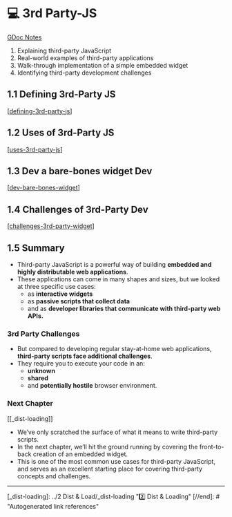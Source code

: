 # 💻 **3rd Party-JS**

[GDoc Notes](https://docs.google.com/document/d/1ss6_9MMNtofp4CuAIh8ZUoLP1rpDFw3v0ruu9B4AEVk/edit?usp=sharing)

1. Explaining third-party JavaScript
2. Real-world examples of third-party applications
3. Walk-through implementation of a simple embedded widget
4. Identifying third-party development challenges

## **1.1 Defining 3rd-Party JS**

[[defining-3rd-party-js]]

## **1.2 Uses of 3rd-Party JS**

[[uses-3rd-party-js]]

## **1.3 Dev a bare-bones widget Dev**

[[dev-bare-bones-widget]]

## **1.4 Challenges of 3rd-Party Dev**

[[challenges-3rd-party-widget]]

## **1.5 Summary**

- Third-party JavaScript is a powerful way of building **embedded and highly distributable web applications**.
- These applications can come in many shapes and sizes, but we looked at three specific use cases:
  - as **interactive widgets**
  - as **passive scripts that collect data**
  - and as **developer libraries that communicate with third-party web APIs.**

### **3rd Party Challenges**

- But compared to developing regular stay-at-home web applications,
  **third-party scripts face additional challenges**.
- They require you to execute your code in an:
  - **unknown**
  - **shared**
  - and **potentially hostile** browser environment.

### **Next Chapter**

[[_dist-loading]]

- We’ve only scratched the surface of what it means to write third-party scripts.
- In the next chapter, we’ll hit the ground running by covering the front-to-back creation of an embedded widget.
- This is one of the most common use cases for third-party JavaScript, and serves as an excellent starting place for covering third-party concepts and challenges.

---

[//begin]: # "Autogenerated link references for markdown compatibility"
[defining-3rd-party-js]: defining-3rd-party-js "Defining"
[uses-3rd-party-js]: uses-3rd-party-js "Uses"
[dev-bare-bones-widget]: dev-bare-bones-widget "Dev Widget"
[challenges-3rd-party-widget]: challenges-3rd-party-widget "Challenges"
[_dist-loading]: ../2 Dist & Load/_dist-loading "2️⃣ Dist & Loading"
[//end]: # "Autogenerated link references"
